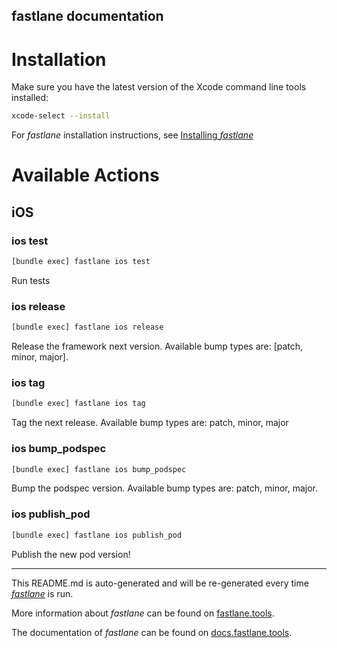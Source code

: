 fastlane documentation
----

# Installation

Make sure you have the latest version of the Xcode command line tools installed:

```sh
xcode-select --install
```

For _fastlane_ installation instructions, see [Installing _fastlane_](https://docs.fastlane.tools/#installing-fastlane)

# Available Actions

## iOS

### ios test

```sh
[bundle exec] fastlane ios test
```

Run tests

### ios release

```sh
[bundle exec] fastlane ios release
```

Release the framework next version. Available bump types are: [patch, minor, major].

### ios tag

```sh
[bundle exec] fastlane ios tag
```

Tag the next release. Available bump types are: patch, minor, major

### ios bump_podspec

```sh
[bundle exec] fastlane ios bump_podspec
```

Bump the podspec version. Available bump types are: patch, minor, major.

### ios publish_pod

```sh
[bundle exec] fastlane ios publish_pod
```

Publish the new pod version!

----

This README.md is auto-generated and will be re-generated every time [_fastlane_](https://fastlane.tools) is run.

More information about _fastlane_ can be found on [fastlane.tools](https://fastlane.tools).

The documentation of _fastlane_ can be found on [docs.fastlane.tools](https://docs.fastlane.tools).
